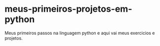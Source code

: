 # meus-primeiros-projetos-em-python
Meus primeiros passos na linguagem python e aqui vai meus exercicios e projetos.
